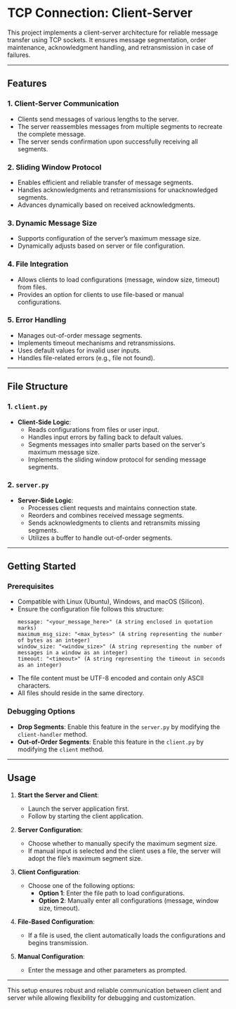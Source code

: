 # TCP Connection: Client-Server

This project implements a client-server architecture for reliable message transfer using TCP sockets. It ensures message segmentation, order maintenance, acknowledgment handling, and retransmission in case of failures.

---

## Features

### 1. **Client-Server Communication**
- Clients send messages of various lengths to the server.
- The server reassembles messages from multiple segments to recreate the complete message.
- The server sends confirmation upon successfully receiving all segments.

### 2. **Sliding Window Protocol**
- Enables efficient and reliable transfer of message segments.
- Handles acknowledgments and retransmissions for unacknowledged segments.
- Advances dynamically based on received acknowledgments.

### 3. **Dynamic Message Size**
- Supports configuration of the server’s maximum message size.
- Dynamically adjusts based on server or file configuration.

### 4. **File Integration**
- Allows clients to load configurations (message, window size, timeout) from files.
- Provides an option for clients to use file-based or manual configurations.

### 5. **Error Handling**
- Manages out-of-order message segments.
- Implements timeout mechanisms and retransmissions.
- Uses default values for invalid user inputs.
- Handles file-related errors (e.g., file not found).

---

## File Structure

### 1. `client.py`
- **Client-Side Logic**:
  - Reads configurations from files or user input.
  - Handles input errors by falling back to default values.
  - Segments messages into smaller parts based on the server's maximum message size.
  - Implements the sliding window protocol for sending message segments.

### 2. `server.py`
- **Server-Side Logic**:
  - Processes client requests and maintains connection state.
  - Reorders and combines received message segments.
  - Sends acknowledgments to clients and retransmits missing segments.
  - Utilizes a buffer to handle out-of-order segments.

---

## Getting Started

### Prerequisites
- Compatible with Linux (Ubuntu), Windows, and macOS (Silicon).
- Ensure the configuration file follows this structure:
  ```
  message: "<your_message_here>" (A string enclosed in quotation marks)
  maximum_msg_size: "<max_bytes>" (A string representing the number of bytes as an integer)
  window_size: "<window_size>" (A string representing the number of messages in a window as an integer)
  timeout: "<timeout>" (A string representing the timeout in seconds as an integer)
  ```
- The file content must be UTF-8 encoded and contain only ASCII characters.
- All files should reside in the same directory.

### Debugging Options
- **Drop Segments**: Enable this feature in the `server.py` by modifying the `client-handler` method.
- **Out-of-Order Segments**: Enable this feature in the `client.py` by modifying the `client` method.

---

## Usage

1. **Start the Server and Client**:
   - Launch the server application first.
   - Follow by starting the client application.

2. **Server Configuration**:
   - Choose whether to manually specify the maximum segment size.
   - If manual input is selected and the client uses a file, the server will adopt the file’s maximum segment size.

3. **Client Configuration**:
   - Choose one of the following options:
     - **Option 1**: Enter the file path to load configurations.
     - **Option 2**: Manually enter all configurations (message, window size, timeout).

4. **File-Based Configuration**:
   - If a file is used, the client automatically loads the configurations and begins transmission.

5. **Manual Configuration**:
   - Enter the message and other parameters as prompted.

---

This setup ensures robust and reliable communication between client and server while allowing flexibility for debugging and customization.

